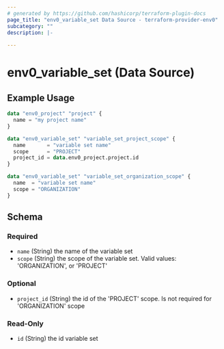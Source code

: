 ```yaml
---
# generated by https://github.com/hashicorp/terraform-plugin-docs
page_title: "env0_variable_set Data Source - terraform-provider-env0"
subcategory: ""
description: |-
  
---
```


# env0_variable_set (Data Source)



## Example Usage

```terraform
data "env0_project" "project" {
  name = "my project name"
}

data "env0_variable_set" "variable_set_project_scope" {
  name       = "variable set name"
  scope      = "PROJECT"
  project_id = data.env0_project.project.id
}

data "env0_variable_set" "variable_set_organization_scope" {
  name  = "variable set name"
  scope = "ORGANIZATION"
}
```

<!-- schema generated by tfplugindocs -->
## Schema

### Required

- `name` (String) the name of the variable set
- `scope` (String) the scope of the variable set. Valid values: 'ORGANIZATION', or 'PROJECT'

### Optional

- `project_id` (String) the id of the 'PROJECT' scope. Is not required for 'ORGANIZATION' scope

### Read-Only

- `id` (String) the id variable set
